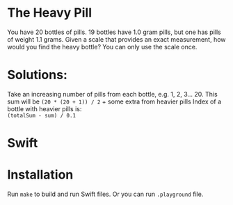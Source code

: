 # The Heavy Pill
You have 20 bottles of pills. 19 bottles have 1.0 gram pills, but one has pills of weight 1.1 grams. Given a scale that provides an exact measurement, how would you find the heavy bottle? You can only use the scale once.

# Solutions:

Take an increasing number of pills from each bottle, e.g. 1, 2, 3... 20.
This sum will be `(20 * (20 + 1)) / 2` + some extra from heavier pills
Index of a bottle with heavier pills is:  
`(totalSum - sum) / 0.1`

# Swift

# Installation
Run `make` to build and run Swift files. Or you can run `.playground` file.

